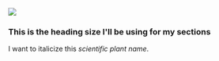 <a href="https://www.juncture-digital.org"><img src="https://juncture-digital.github.io/juncture/static/images/ve-button.png"></a>

<param ve-config 
title="St. John's Wort"    
source-image="https://upload.wikimedia.org/wikipedia/commons/d/d0/St._John%27s_wort_%2850050399481%29.jpg"   
banner="https://upload.wikimedia.org/wikipedia/commons/d/d0/St._John%27s_wort_%2850050399481%29.jpg" 
height=100
author="Kate Kaufman"
layout="vertical">

### This is the heading size I'll be using for my sections

I want to italicize this *scientific plant name*.
<param ve-map
	   center="38.91588,-77.06338,10"
	   zoom="18"
	   caption="This is the location of Dumbarton Oaks in Washington, D.C.">

